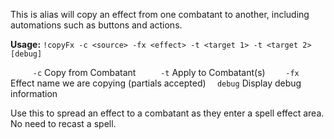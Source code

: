 This is alias will copy an effect from one combatant to another, including automations such as buttons and actions.  

**Usage:**
`!copyFx -c <source> -fx <effect> -t <target 1> -t <target 2> [debug]`

`     -c` Copy from Combatant
`     -t` Apply to Combatant(s)
`    -fx` Effect name we are copying (partials accepted)
`  debug` Display debug information

Use this to spread an effect to a combatant as they enter a spell effect area. No need to recast a spell.
